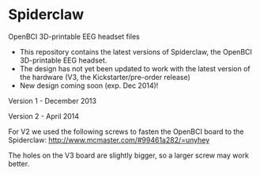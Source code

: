 Spiderclaw
==========

OpenBCI 3D-printable EEG headset files

- This repository contains the latest versions of Spiderclaw, the OpenBCI 3D-printable EEG headset.
- The design has not yet been updated to work with the latest version of the hardware (V3, the Kickstarter/pre-order release)
- New design coming soon (exp. Dec 2014)!

Version 1 - December 2013

Version 2 - April 2014

For V2 we used the following screws to fasten the OpenBCI board to the Spiderclaw: http://www.mcmaster.com/#99461a282/=unyhey

The holes on the V3 board are slightly bigger, so a larger screw may work better.
